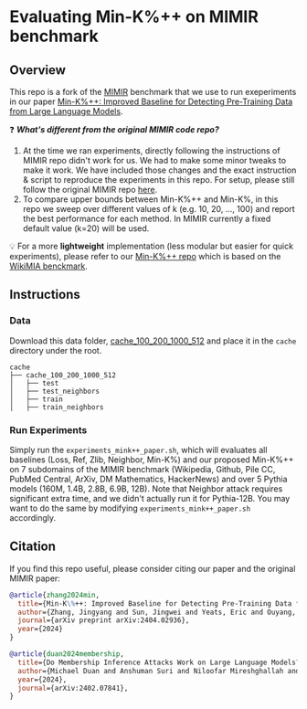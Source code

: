 # Evaluating Min-K%++ on MIMIR benchmark

## Overview

This repo is a fork of the [MIMIR](https://github.com/iamgroot42/mimir) benchmark that we use to run exeperiments in our paper [Min-K%++: Improved Baseline for Detecting Pre-Training Data from Large Language Models](https://arxiv.org/abs/2404.02936).

❓ ***What's different from the original MIMIR code repo?***
1. At the time we ran experiments, directly following the instructions of MIMIR repo didn't work for us. We had to make some minor tweaks to make it work. We have included those changes and the exact instruction & script to reproduce the experiments in this repo. For setup, please still follow the original MIMIR repo [here](https://github.com/iamgroot42/mimir#instructions).
2. To compare upper bounds between Min-K%++ and Min-K%, in this repo we sweep over different values of k (e.g. 10, 20, ..., 100) and report the best performance for each method. In MIMIR currently a fixed default value (k=20) will be used.

💡 For a more **lightweight** implementation (less modular but easier for quick experiments), please refer to our [Min-K%++ repo](https://github.com/zjysteven/mink-plus-plus) which is based on the [WikiMIA benckmark](github.com/swj0419/detect-pretrain-code).

## Instructions
### Data
Download this data folder, [cache_100_200_1000_512](https://huggingface.co/datasets/iamgroot42/mimir/tree/main/cache_100_200_1000_512) and place it in the `cache` directory under the root.
```
cache
├── cache_100_200_1000_512
│   ├── test
│   ├── test_neighbors
│   ├── train
│   ├── train_neighbors
```

### Run Experiments
Simply run the `experiments_mink++_paper.sh`, which will evaluates all baselines (Loss, Ref, Zlib, Neighbor, Min-K%) and our proposed Min-K%++ on 7 subdomains of the MIMIR benchmark (Wikipedia, Github, Pile CC, PubMed Central, ArXiv, DM Mathematics, HackerNews) and over 5 Pythia models (160M, 1.4B, 2.8B, 6.9B, 12B). Note that Neighbor attack requires significant extra time, and we didn't actually run it for Pythia-12B. You may want to do the same by modifying `experiments_mink++_paper.sh` accordingly.

## Citation

If you find this repo useful, please consider citing our paper and the original MIMIR paper:

```bibtex
@article{zhang2024min,
  title={Min-K\%++: Improved Baseline for Detecting Pre-Training Data from Large Language Models},
  author={Zhang, Jingyang and Sun, Jingwei and Yeats, Eric and Ouyang, Yang and Kuo, Martin and Zhang, Jianyi and Yang, Hao and Li, Hai},
  journal={arXiv preprint arXiv:2404.02936},
  year={2024}
}

@article{duan2024membership,
  title={Do Membership Inference Attacks Work on Large Language Models?}, 
  author={Michael Duan and Anshuman Suri and Niloofar Mireshghallah and Sewon Min and Weijia Shi and Luke Zettlemoyer and Yulia Tsvetkov and Yejin Choi and David Evans and Hannaneh Hajishirzi},
  year={2024},
  journal={arXiv:2402.07841},
}
```
